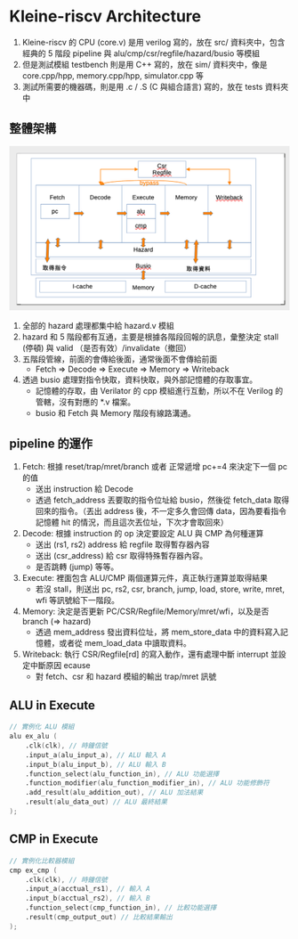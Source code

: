 # Kleine-riscv Architecture


1. Kleine-riscv 的 CPU (core.v) 是用 verilog 寫的，放在 src/ 資料夾中，包含經典的 5 階段 pipeline 與 alu/cmp/csr/regfile/hazard/busio 等模組
2. 但是測試模組 testbench 則是用 C++ 寫的，放在 sim/ 資料夾中，像是 core.cpp/hpp, memory.cpp/hpp, simulator.cpp 等
3. 測試所需要的機器碼，則是用 .c / .S (C 與組合語言) 寫的，放在 tests 資料夾中

## 整體架構

![](../_img/kleine-riscv.png)

1. 全部的 hazard 處理都集中給 hazard.v 模組
2. hazard 和 5 階段都有互通，主要是根據各階段回報的訊息，彙整決定 stall (停頓) 與 valid （是否有效）/invalidate（撤回） 
3. 五階段管線，前面的會傳給後面，通常後面不會傳給前面
    * Fetch => Decode => Execute => Memory => Writeback
4. 透過 busio 處理對指令快取，資料快取，與外部記憶體的存取事宜。
    * 記憶體的存取，由 Verilator 的 cpp 模組進行互動，所以不在 Verilog 的管轄，沒有對應的 *.v 檔案。
    * busio 和 Fetch 與 Memory 階段有線路溝通。

## pipeline 的運作

1. Fetch: 根據 reset/trap/mret/branch 或者 正常遞增 pc+=4 來決定下一個 pc 的值
    * 送出 instruction 給 Decode
    * 透過  fetch_address 丟要取的指令位址給 busio，然後從 fetch_data 取得回來的指令。（丟出 address 後，不一定多久會回傳 data，因為要看指令記憶體 hit 的情況，而且這次丟位址，下次才會取回來）
2. Decode: 根據 instruction 的 op 決定要設定 ALU 與 CMP 為何種運算
    * 送出 (rs1, rs2) address 給 regfile 取得暫存器內容
    * 送出 (csr_address) 給 csr 取得特殊暫存器內容。
    * 是否跳轉 (jump) 等等。
3. Execute: 裡面包含 ALU/CMP 兩個運算元件，真正執行運算並取得結果
    * 若沒 stall，則送出 pc, rs2, csr, branch, jump, load, store, write, mret, wfi 等訊號給下一階段。 
4. Memory: 決定是否更新 PC/CSR/Regfile/Memory/mret/wfi，以及是否 branch (=> hazard)
    * 透過 mem_address 發出資料位址，將 mem_store_data 中的資料寫入記憶體，或者從 mem_load_data 中讀取資料。
5. Writeback: 執行 CSR/Regfile[rd] 的寫入動作，還有處理中斷 interrupt 並設定中斷原因 ecause
    * 對 fetch、csr 和 hazard 模組的輸出 trap/mret 訊號


## ALU in Execute

```verilog
// 實例化 ALU 模組
alu ex_alu (
    .clk(clk), // 時鐘信號
    .input_a(alu_input_a), // ALU 輸入 A
    .input_b(alu_input_b), // ALU 輸入 B
    .function_select(alu_function_in), // ALU 功能選擇
    .function_modifier(alu_function_modifier_in), // ALU 功能修飾符
    .add_result(alu_addition_out), // ALU 加法結果
    .result(alu_data_out) // ALU 最終結果
);
```

## CMP in Execute

```verilog
// 實例化比較器模組
cmp ex_cmp (
    .clk(clk), // 時鐘信號
    .input_a(acctual_rs1), // 輸入 A
    .input_b(acctual_rs2), // 輸入 B
    .function_select(cmp_function_in), // 比較功能選擇
    .result(cmp_output_out) // 比較結果輸出
);
```

